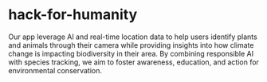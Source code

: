 # hack-for-humanity

Our app leverage AI and real-time location data to help users identify plants and animals through their camera while providing insights into how climate change is impacting biodiversity in their area. By combining responsible AI with species tracking, we aim to foster awareness, education, and action for environmental conservation. 
